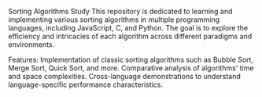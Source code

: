 Sorting Algorithms Study
This repository is dedicated to learning and implementing various sorting algorithms in multiple programming languages, including JavaScript, C, and Python. The goal is to explore the efficiency and intricacies of each algorithm across different paradigms and environments.

Features:
Implementation of classic sorting algorithms such as Bubble Sort, Merge Sort, Quick Sort, and more.
Comparative analysis of algorithms' time and space complexities.
Cross-language demonstrations to understand language-specific performance characteristics.
